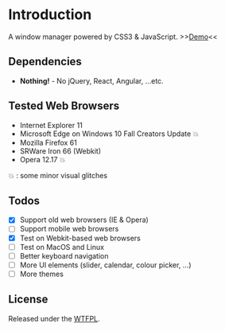 # Introduction
A window manager powered by CSS3 & JavaScript.
\>\>[Demo](https://putara.github.io/wm/)<<

## Dependencies
- **Nothing!** - No jQuery, React, Angular, ...etc.

## Tested Web Browsers
- Internet Explorer 11
- Microsoft Edge on Windows 10 Fall Creators Update :collision:
- Mozilla Firefox 61
- SRWare Iron 66 (Webkit)
- Opera 12.17 :collision:

:collision: : some minor visual glitches

## Todos
- [X] Support old web browsers (IE & Opera)
- [ ] Support mobile web browsers
- [X] Test on Webkit-based web browsers
- [ ] Test on MacOS and Linux
- [ ] Better keyboard navigation
- [ ] More UI elements (slider, calendar, colour picker, ...)
- [ ] More themes

## License
Released under the [WTFPL](http://www.wtfpl.net/about/).
